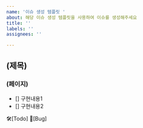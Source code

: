 ```yaml
---
name: '이슈 생성 템플릿 '
about: 해당 이슈 생성 템플릿을 사용하여 이슈를 생성해주세요
title: ''
labels: ''
assignees: ''

---
```


## (제목)
### (페이지)
- [] 구현내용1
- [] 구현내용2

🛠[Todo]
🐛[Bug]
